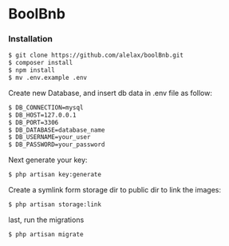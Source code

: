 # BoolBnb

### Installation

```sh
$ git clone https://github.com/alelax/boolBnb.git
$ composer install
$ npm install
$ mv .env.example .env
```

Create new Database, and insert db data in .env file as follow:

```sh
$ DB_CONNECTION=mysql
$ DB_HOST=127.0.0.1
$ DB_PORT=3306
$ DB_DATABASE=database_name
$ DB_USERNAME=your_user
$ DB_PASSWORD=your_password
```

Next generate your key:

```sh
$ php artisan key:generate
```

Create a symlink form storage dir to public dir to link the images:
```sh
$ php artisan storage:link
```

last, run the migrations

```sh
$ php artisan migrate
```



